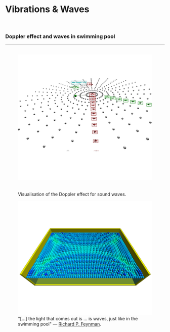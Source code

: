 <a name="waves"></a>
# Vibrations &amp; Waves
<div class="header_line"><br/></div>

### Doppler effect and waves in swimming pool
<div style="border-top: 1px solid #999999"><br/></div>

<div class="double_image">
<figure class="left_image">
  <a href="doppler.html">
    <img alt="Doppler effect" src="./images/doppler_effect.png" title="Click to animate"/>
  </a>
  <figcaption><br/><br/>Visualisation of the Doppler effect for sound waves.</figcaption>
</figure>
<figure class="right_image">
  <a href="waves/pool.html">
    <img alt="Swimming pool" src="./images/pool.png" title="Click to animate"/>
  </a>
  <figcaption>"[...] the light that comes out is … is waves, just like in the swimming pool" &mdash; 
  <a href="https://www.youtube.com/watch?v=1qQQXTMih1A">Richard P. Feynman</a>.
  </figcaption>
</figure>
</div>
<p style="clear: both;"></p>
